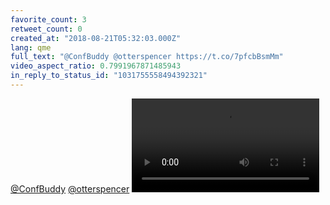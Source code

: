```yaml
---
favorite_count: 3
retweet_count: 0
created_at: "2018-08-21T05:32:03.000Z"
lang: qme
full_text: "@ConfBuddy @otterspencer https://t.co/7pfcbBsmMm"
video_aspect_ratio: 0.7991967871485943
in_reply_to_status_id: "1031755558494392321"
---
```


[@ConfBuddy](https://twitter.com/ConfBuddy)
[@otterspencer](https://twitter.com/otterspencer)
![Embedded Video](https://twitter-media-coderbyheart.s3.eu-north-1.amazonaws.com/1031775921626394624-DlGat8mX4AEyebG.mp4)
